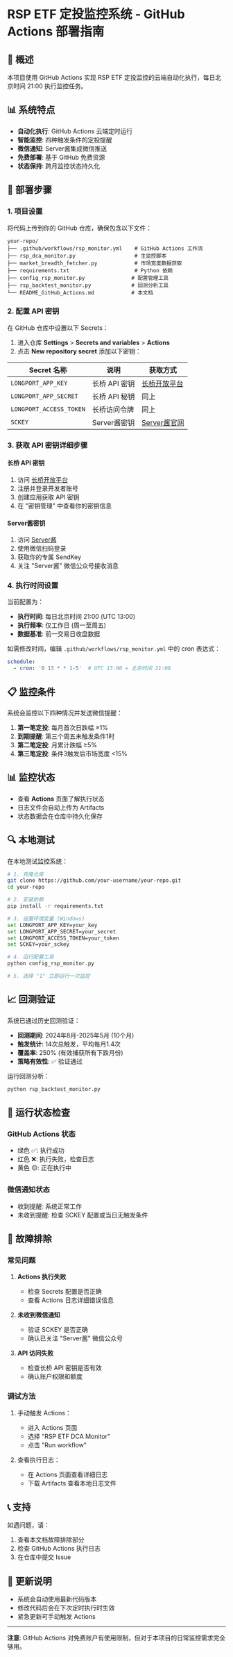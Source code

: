 # RSP ETF 定投监控系统 - GitHub Actions 部署指南

## 🚀 概述

本项目使用 GitHub Actions 实现 RSP ETF 定投监控的云端自动化执行，每日北京时间 21:00 执行监控任务。

## 📊 系统特点

- **自动化执行**: GitHub Actions 云端定时运行
- **智能监控**: 四种触发条件的定投提醒
- **微信通知**: Server酱集成微信推送
- **免费部署**: 基于 GitHub 免费资源
- **状态保持**: 跨月监控状态持久化

## 🔧 部署步骤

### 1. 项目设置

将代码上传到你的 GitHub 仓库，确保包含以下文件：

```
your-repo/
├── .github/workflows/rsp_monitor.yml    # GitHub Actions 工作流
├── rsp_dca_monitor.py                   # 主监控脚本
├── market_breadth_fetcher.py            # 市场宽度数据获取
├── requirements.txt                     # Python 依赖
├── config_rsp_monitor.py               # 配置管理工具
├── rsp_backtest_monitor.py             # 回测分析工具
└── README_GitHub_Actions.md            # 本文档
```

### 2. 配置 API 密钥

在 GitHub 仓库中设置以下 Secrets：

1. 进入仓库 **Settings** > **Secrets and variables** > **Actions**
2. 点击 **New repository secret** 添加以下密钥：

| Secret 名称 | 说明 | 获取方式 |
|------------|------|----------|
| `LONGPORT_APP_KEY` | 长桥 API 密钥 | [长桥开放平台](https://open.longportapp.com/) |
| `LONGPORT_APP_SECRET` | 长桥 API 秘钥 | 同上 |
| `LONGPORT_ACCESS_TOKEN` | 长桥访问令牌 | 同上 |
| `SCKEY` | Server酱密钥 | [Server酱官网](https://sct.ftqq.com/) |

### 3. 获取 API 密钥详细步骤

#### 长桥 API 密钥
1. 访问 [长桥开放平台](https://open.longportapp.com/)
2. 注册并登录开发者账号
3. 创建应用获取 API 密钥
4. 在 "密钥管理" 中查看你的密钥信息

#### Server酱密钥
1. 访问 [Server酱](https://sct.ftqq.com/)
2. 使用微信扫码登录
3. 获取你的专属 SendKey
4. 关注 "Server酱" 微信公众号接收消息

### 4. 执行时间设置

当前配置为：
- **执行时间**: 每日北京时间 21:00 (UTC 13:00)
- **执行频率**: 仅工作日 (周一至周五)
- **数据基准**: 前一交易日收盘数据

如需修改时间，编辑 `.github/workflows/rsp_monitor.yml` 中的 cron 表达式：

```yaml
schedule:
  - cron: '0 13 * * 1-5'  # UTC 13:00 = 北京时间 21:00
```

## 📋 监控条件

系统会监控以下四种情况并发送微信提醒：

1. **第一笔定投**: 每月首次日跌幅 ≥1%
2. **到期提醒**: 第三个周五未触发条件1时
3. **第二笔定投**: 月累计跌幅 ≥5%
4. **第三笔定投**: 条件3触发后市场宽度 <15%

## 📊 监控状态

- 查看 **Actions** 页面了解执行状态
- 日志文件会自动上传为 Artifacts
- 状态数据会在仓库中持久化保存

## 🔍 本地测试

在本地测试监控系统：

```bash
# 1. 克隆仓库
git clone https://github.com/your-username/your-repo.git
cd your-repo

# 2. 安装依赖
pip install -r requirements.txt

# 3. 设置环境变量 (Windows)
set LONGPORT_APP_KEY=your_key
set LONGPORT_APP_SECRET=your_secret
set LONGPORT_ACCESS_TOKEN=your_token
set SCKEY=your_sckey

# 4. 运行配置工具
python config_rsp_monitor.py

# 5. 选择 "1" 立即运行一次监控
```

## 📈 回测验证

系统已通过历史回测验证：

- **回测期间**: 2024年8月-2025年5月 (10个月)
- **触发统计**: 14次总触发，平均每月1.4次
- **覆盖率**: 250% (有效捕获所有下跌月份)
- **策略有效性**: ✅ 验证通过

运行回测分析：
```bash
python rsp_backtest_monitor.py
```

## 🚦 运行状态检查

### GitHub Actions 状态
- 绿色 ✅: 执行成功
- 红色 ❌: 执行失败，检查日志
- 黄色 🟡: 正在执行中

### 微信通知状态
- 收到提醒: 系统正常工作
- 未收到提醒: 检查 SCKEY 配置或当日无触发条件

## 🔧 故障排除

### 常见问题

1. **Actions 执行失败**
   - 检查 Secrets 配置是否正确
   - 查看 Actions 日志详细错误信息

2. **未收到微信通知**
   - 验证 SCKEY 是否正确
   - 确认已关注 "Server酱" 微信公众号

3. **API 访问失败**
   - 检查长桥 API 密钥是否有效
   - 确认账户权限和额度

### 调试方法

1. 手动触发 Actions：
   - 进入 Actions 页面
   - 选择 "RSP ETF DCA Monitor"
   - 点击 "Run workflow"

2. 查看执行日志：
   - 在 Actions 页面查看详细日志
   - 下载 Artifacts 查看本地日志文件

## 📞 支持

如遇问题，请：

1. 查看本文档故障排除部分
2. 检查 GitHub Actions 执行日志
3. 在仓库中提交 Issue

## 🔄 更新说明

- 系统会自动使用最新代码版本
- 修改代码后会在下次定时执行时生效
- 紧急更新可手动触发 Actions

---

**注意**: GitHub Actions 对免费账户有使用限制，但对于本项目的日常监控需求完全够用。 